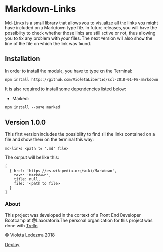 # Markdown-Links

Md-Links is a small library that allows you to visualize all the links you might have included on a Markdown type file. In future releases, you will have the possibility to check whether those links are still active or not, thus allowing you to fix any problem with your files. The next version will also show the line of the file on which the link was found.  

## Installation

In order to install the module, you have to type on the Terminal:

```
npm install https://github.com/VioletaLibertad/scl-2018-01-FE-markdown
```

It is also required to install some dependencies listed below:

- Marked:
```
npm install --save marked
```

## Version 1.0.0

This first version includes the possibility to find all the links contained on a file and show them on the terminal this way:

```
md-links <path to '.md' file>
```

The output will be like this:

```
[
  { href: 'https://es.wikipedia.org/wiki/Markdown',
    text: 'Markdown',
    title: null,
    file: '<path to file>'
  }
]
```

### About

This project was developed in the context of a Front End Developer Bootcamp at @Laboratoria.The personal organization for this project was done with [Trello](https://trello.com/b/ioKhRsnx/proyecto-mdlinks)

© Violeta Ledezma 2018

[Deploy](https://violetalibertad.github.io/scl-2018-01-FE-markdown/)
